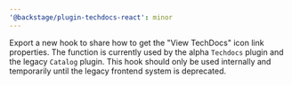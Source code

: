 ```yaml
---
'@backstage/plugin-techdocs-react': minor
---
```


Export a new hook to share how to get the "View TechDocs" icon link properties. The function is currently used by the alpha `Techdocs` plugin and the legacy `Catalog` plugin.
This hook should only be used internally and temporarily until the legacy frontend system is deprecated.
